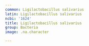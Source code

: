 ```yaml
---
common: Ligilactobacillus salivarius
latin: Ligilactobacillus salivarius
ncbi: '1624'
title: Ligilactobacillus salivarius
group: Bacteria
image: .na.character

---
```

